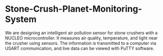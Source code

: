 # Stone-Crush-Planet-Monitoring-System
We are designing an intelligent air pollution sensor for stone  crushers with a NUCLEO microcontroller.  It measures air quality, temperature, and light near the crusher  using sensors.  The information is transmitted to a computer via USART  communication, and live data can be viewed with PuTTY  software.   
